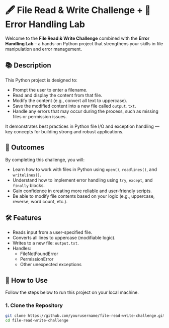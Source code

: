 # 🖋️ File Read & Write Challenge + 🧪 Error Handling Lab

Welcome to the **File Read & Write Challenge** combined with the **Error Handling Lab** – a hands-on Python project that strengthens your skills in file manipulation and error management.

## 📚 Description

This Python project is designed to:
- Prompt the user to enter a filename.
- Read and display the content from that file.
- Modify the content (e.g., convert all text to uppercase).
- Save the modified content into a new file called `output.txt`.
- Handle any errors that may occur during the process, such as missing files or permission issues.

It demonstrates best practices in Python file I/O and exception handling — key concepts for building strong and robust applications.

## 🎯 Outcomes

By completing this challenge, you will:
- Learn how to work with files in Python using `open()`, `readlines()`, and `writelines()`.
- Understand how to implement error handling using `try`, `except`, and `finally` blocks.
- Gain confidence in creating more reliable and user-friendly scripts.
- Be able to modify file contents based on your logic (e.g., uppercase, reverse, word count, etc.).

## 🛠️ Features

- Reads input from a user-specified file.
- Converts all lines to uppercase (modifiable logic).
- Writes to a new file: `output.txt`.
- Handles:
  - FileNotFoundError
  - PermissionError
  - Other unexpected exceptions

## 🚀 How to Use

Follow the steps below to run this project on your local machine.

### 1. Clone the Repository

```bash
git clone https://github.com/yourusername/file-read-write-challenge.git
cd file-read-write-challenge
